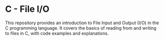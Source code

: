 # C - File I/O

This repository provides an introduction to File Input and Output (I/O) in the C programming language.
It covers the basics of reading from and writing to files in C, with code examples and explanations.

